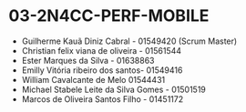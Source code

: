 # 03-2N4CC-PERF-MOBILE

* Guilherme Kauã Diniz Cabral - 01549420 (Scrum Master)
* Christian felix viana de oliveira - 01561544
* Ester Marques da Silva - 01638863
* Emilly Vitória ribeiro dos santos- 01549416
* William Cavalcante de Melo 01544431
* Michael Stabele Leite da Silva Gomes - 01501519
* Marcos de Oliveira Santos Filho - 01451172
